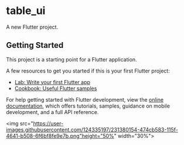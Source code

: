 # table_ui

A new Flutter project.

## Getting Started

This project is a starting point for a Flutter application.

A few resources to get you started if this is your first Flutter project:

- [Lab: Write your first Flutter app](https://docs.flutter.dev/get-started/codelab)
- [Cookbook: Useful Flutter samples](https://docs.flutter.dev/cookbook)

For help getting started with Flutter development, view the
[online documentation](https://docs.flutter.dev/), which offers tutorials,
samples, guidance on mobile development, and a full API reference.

<p>

<img src="https://user-images.githubusercontent.com/124335197/231380154-474cb583-115f-4641-b508-6f6bf8fe9e7b.png"height="50%" width="30%">

</p>
